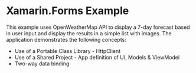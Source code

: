 Xamarin.Forms Example
=====================

This example uses OpenWeatherMap API to display a 7-day forecast based in user input and display the results in a simple list with images. The application demonstrates the following concepts:

- Use of a Portable Class Library - HttpClient
- Use of a Shared Project - App definition of UI, Models & ViewModel
- Two-way data binding
